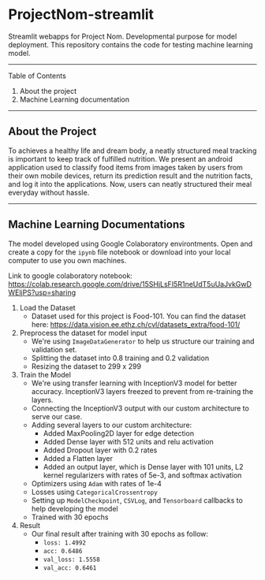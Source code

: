 # ProjectNom-streamlit
Streamlit webapps for Project Nom. Developmental purpose for model deployment. This repository contains the code for testing machine learning model.

---

Table of Contents
1. About the project
2. Machine Learning documentation

---

## About the Project

To achieves a healthy life and dream body, a neatly structured meal tracking is important to keep track of fulfilled nutrition. We present an android application used to classify food items from images taken by users from their own mobile devices, return its prediction result and the nutrition facts, and log it into the applications. Now, users can neatly structured their meal everyday without hassle.

---

## Machine Learning Documentations

The model developed using Google Colaboratory environtments. Open and create a copy for the `ipynb` file notebook or download into your local computer to use you own machines.

Link to google colaboratory notebook: https://colab.research.google.com/drive/15SHjLsFI5R1neUdT5uUaJvkGwDWEljPS?usp=sharing

1. Load the Dataset
    - Dataset used for this project is Food-101. You can find the dataset here: https://data.vision.ee.ethz.ch/cvl/datasets_extra/food-101/
2. Preprocess the dataset for model input
    - We're using `ImageDataGenerator` to help us structure our training and validation set.
    - Splitting the dataset into 0.8 training and 0.2 validation
    - Resizing the dataset to 299 x 299
3. Train the Model
    - We're using transfer learning with InceptionV3 model for better accuracy. InceptionV3 layers freezed to prevent from re-training the layers.
    - Connecting the InceptionV3 output with our custom architecture to serve our case.
    - Adding several layers to our custom architecture:
        - Added MaxPooling2D layer for edge detection
        - Added Dense layer with 512 units and relu activation
        - Added Dropout layer with 0.2 rates
        - Added a Flatten layer
        - Added an output layer, which is Dense layer with 101 units, L2 kernel regularizers with rates of 5e-3, and softmax activation
    - Optimizers using `Adam` with rates of 1e-4
    - Losses using `CategoricalCrossentropy`
    - Setting up `ModelCheckpoint`, `CSVLog`, and `Tensorboard` callbacks to help developing the model
    - Trained with 30 epochs
4. Result
    - Our final result after training with 30 epochs as follow:
        - `loss: 1.4992`
        - `acc: 0.6486`
        - `val_loss: 1.5558`
        - `val_acc: 0.6461`

